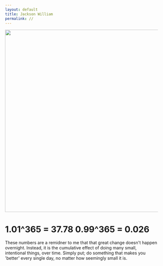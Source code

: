 ```yaml
---
layout: default 
title: Jackson William
permalink: //
---
```


<img src="{{site.imgurl}}/theranch.jpg" height="600" />

# 1.01^365 = 37.78 0.99^365 = 0.026
These numbers are a remidner to me that that great change doesn't happen overnight. Instead, it is the cumulative effect of doing many small, intentional things, over time. Simply put; do something that makes you 'better' every single day, no matter how seemingly small it is.


